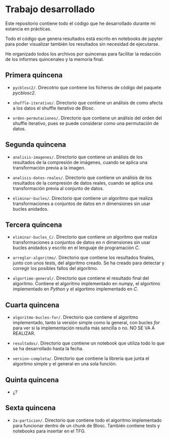 # Trabajo desarrollado

Este repositorio contiene todo el código que he desarrollado durante mi estancia en prácticas.

Todo el código que genera resultados está escrito en notebooks de jupyter para poder visualizar también los resultados sin necesidad de ejecutarse.

He organizado todos los archivos por quincenas para facilitar la redacción de los informes quincenales y la memoria final.

## Primera quincena

-   `pycblosc2/`. Direcotrio que contiene los ficheros de código del paquete _pycblosc2_.

-   `shuffle-iterativo/`. Directorio que contiene un análisis de como afecta a los datos el shuffle iterativo de _Blosc_.

-   `orden-permutaciones/`. Directorio que contiene un análisis del orden del shuffle iterativo, pues se puede considerar como una permutación de datos.

## Segunda quincena

-   `analisis-imagenes/`. Directorio que contiene un análisis de los resultados de la compresión de imágenes, cuando se aplica una transformación previa a la imagen.

-   `analisis-datos-reales/`. Directorio que contiene un análisis de los resultados de la compresión de datos reales, cuando se aplica una transformación previa al conjunto de datos.

-   `eliminar-bucles/`. Directorio que contiene un algoritmo que realiza transformaciones a conjuntos de datos en _n_ dimensiones sin usar bucles anidados.

## Tercera quincena

-   `eliminar-bucles_C/`. Directorio que contiene un algoritmo que realiza transformaciones a conjuntos de datos en _n_ dimensiones sin usar bucles anidados y escrito en el lenguaje de programación _C_.

-   `arreglar-algoritmo/`. Directorio que contiene los resultados finales, junto con unos tests, del algoritmo creado. Se ha creado para detectar y corregir los posibles fallos del algoritmo.

-   `algortimo-general/`. Directorio que contiene el resultado final del algoritmo. Contiene el algoritmo implementado en _numpy_, el algortimo implementado en _Python_ y el algortimo implementado en _C_.

## Cuarta quincena

- `algoritmo-bucles-for/`. Directorio que contiene el algoritmo implementado, tanto la versión simple como la general, con bucles _for_ para ver si la implementación resulta más sencilla o no. NO SE VA A REALIZAR.

- `resultados/`. Directorio que contiene un notebook que utiliza todo lo que se ha desarrollado hasta la fecha.

- `version-completa/`. Directorio que contiene la libreria que junta el algoritmo simple y el general en una sola función.

## Quinta quincena

- ¿?

## Sexta quincena

- `2a-particion/`. Directorio que contiene todo el algoritmo implementado para funcionar dentro de un chunk de Blosc. También contiene tests y notebooks para insertar en el TFG.
